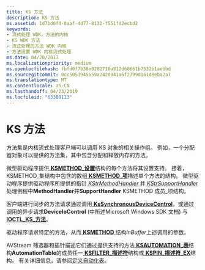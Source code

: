 ```yaml
---
title: KS 方法
description: KS 方法
ms.assetid: 1d7bd6f4-0aaf-4d77-8132-f551fd2ecbd2
keywords:
- 流式处理 WDK，方法的内核
- KS WDK 方法
- 流式处理的方法 WDK 内核
- 方法设置 WDK 内核流式处理
ms.date: 04/20/2017
ms.localizationpriority: medium
ms.openlocfilehash: fbfd0f7b38e0282710a812d60661b7532b1aebbd
ms.sourcegitcommit: 0cc5051945559a242d941a6f2799d161d8eba2a7
ms.translationtype: MT
ms.contentlocale: zh-CN
ms.lasthandoff: 04/23/2019
ms.locfileid: "63380113"
---
```

# <a name="ks-methods"></a>KS 方法





方法集是内核流式处理客户端可以调用 KS 对象的相关操作组。 例如，一个分配器对象可以提供的方法集，其中包含分配和释放内存的方法。

微型驱动程序提供[ **KSMETHOD\_设置**](https://msdn.microsoft.com/library/windows/hardware/ff563423)结构的每个方法将其设置支持。 接着，KSMETHOD\_集结构中包含的数组[ **KSMETHOD\_项**](https://msdn.microsoft.com/library/windows/hardware/ff563420)描述单个方法的结构。 微型驱动程序提供驱动程序所提供的指针[ *KStrMethodHandler* ](https://msdn.microsoft.com/library/windows/hardware/ff567191)并[ *KStrSupportHandler* ](https://msdn.microsoft.com/library/windows/hardware/ff567206)处理例程中**MethodHandler**并**SupportHandler** KSMETHOD 成员\_项结构。

客户端进行同步的方法请求通过调用[ **KsSynchronousDeviceControl**](https://msdn.microsoft.com/library/windows/hardware/ff567142)，或通过调用的异步请求**DeviceIoControl** (中所述Microsoft Windows SDK 文档) 与[ **IOCTL\_KS\_方法**](https://msdn.microsoft.com/library/windows/hardware/ff560817)。

驱动程序请求特定的方法，从而[ **KSMETHOD** ](https://msdn.microsoft.com/library/windows/hardware/ff563398)结构*InBuffer*上述调用的参数。

AVStream 筛选器和插针描述它们通过提供支持的方法[ **KSAUTOMATION\_表**](https://msdn.microsoft.com/library/windows/hardware/ff560990)结构**AutomationTable**的成员任一[ **KSFILTER\_描述符**](https://msdn.microsoft.com/library/windows/hardware/ff562553)结构或[ **KSPIN\_描述符\_EX**](https://msdn.microsoft.com/library/windows/hardware/ff563534)结构。 有关详细信息，请参阅[定义自动化表](defining-automation-tables.md)。

 

 




